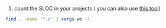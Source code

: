 
1. count the SLOC in your projects ( you can also use [this tool](https://dwheeler.com/sloccount/))
```bash
find . -name '*.c' | xargs wc -l
```
